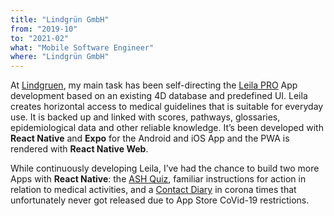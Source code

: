 ```yaml
---
title: "Lindgrün GmbH"
from: "2019-10"
to: "2021-02"
what: "Mobile Software Engineer"
where: "Lindgrün GmbH"
---
```


At [Lindgruen](https://www.lindgruen-gmbh.com/en/), my main task has been self-directing the [Leila PRO](https://www.leila.de/de/) App development based on an existing 4D database and predefined UI. Leila creates horizontal access to medical guidelines that is suitable for everyday use. It is backed up and linked with scores, pathways, glossaries, epidemiological data and other reliable knowledge. It’s been developed with **React Native** and **Expo** for the Android and iOS App and the PWA is rendered with **React Native Web**.

While continuously developing Leila, I’ve had the chance to build two more Apps with **React Native**: the [ASH Quiz](https://www.aktion-sauberehaende.de/krankenhauser/fortbildungsmaterialien/spielerische-wege), familiar instructions for action in relation to medical activities, and a [Contact Diary](https://gitlab.com/mchapen/contact-diary) in corona times that unfortunately never got released due to App Store CoVid-19 restrictions.
